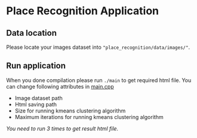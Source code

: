 # Place Recognition Application 

## Data location 

Please locate your images dataset into `"place_recognition/data/images/"`.

## Run application 

When you done compilation please run `./main` to get required html file. 
You can change following attributes in [main.cpp](https://gitlab.igg.uni-bonn.de/s7gubard/place_recognition/-/blob/17bf4dac8f1fc2ea9fbff4fbb3d88a99c7ef64fa/src/main.cpp)
- Image dataset path
- Html saving path
- Size for running kmeans clustering algorithm 
- Maximum iterations for running kmeans clustering algorithm 

*You need to run 3 times to get result html file.*
